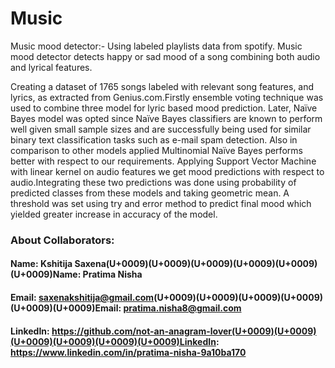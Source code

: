 # Music
Music mood detector:- Using labeled playlists data from spotify. Music mood detector detects happy or sad mood of a song combining both audio and lyrical features.

Creating a dataset of 1765 songs labeled with relevant song features, and lyrics, as extracted from Genius.com.Firstly ensemble voting technique was used to combine three model for lyric based mood prediction. Later, Naïve Bayes model was opted since Naïve Bayes classifiers are known to perform well given small sample sizes and are successfully being used for similar binary text classification tasks such as e-mail spam detection. Also in comparison to other models applied Multinomial Naïve Bayes performs better with respect to our requirements. Applying Support Vector Machine with linear kernel on audio features we get mood predictions with respect to audio.Integrating these two predictions was done using probability of predicted classes from these models and taking geometric mean. A threshold was set using try and error method to predict final mood which yielded greater increase in accuracy of the model.

### About Collaborators:

#### Name: Kshitija Saxena(U+0009)(U+0009)(U+0009)(U+0009)(U+0009)(U+0009)Name: Pratima Nisha
#### Email: saxenakshitija@gmail.com(U+0009)(U+0009)(U+0009)(U+0009)(U+0009)(U+0009)Email: pratima.nisha8@gmail.com
#### LinkedIn: https://github.com/not-an-anagram-lover(U+0009)(U+0009)(U+0009)(U+0009)(U+0009)(U+0009)LinkedIn: https://www.linkedin.com/in/pratima-nisha-9a10ba170
